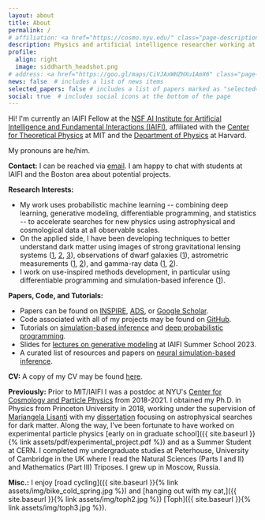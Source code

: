 ```yaml
---
layout: about
title: About
permalink: /
# affiliation: <a href="https://cosmo.nyu.edu/" class="page-description" target="_blank">Center for Cosmology and Particle Physics</a> • <a href="https://www.nyu.edu/" class="page-description" target="_blank">New York University</a>
description: Physics and artificial intelligence researcher working at the intersection of particle physics, astrophysics, cosmology, and statistics. 
profile:
  align: right
  image: siddharth_headshot.png
# address: <a href="https://goo.gl/maps/CiVJAxWHZHXu1AmX6" class="page-description" target="_blank">726 Broadway, New York, NY 10003</a>
news: false  # includes a list of news items
selected_papers: false # includes a list of papers marked as "selected={true}"
social: true  # includes social icons at the bottom of the page
---
```


Hi! I'm currently an IAIFI Fellow at the [NSF AI Institute for Artificial Intelligence and Fundamental Interactions (IAIFI)](https://iaifi.org/), affiliated with the [Center for Theoretical Physics](https://physics.mit.edu/research/labs-centers/center-for-theoretical-physics/) at MIT and the [Department of Physics](https://www.physics.harvard.edu/) at Harvard.

My pronouns are he/him.

**Contact:** 
I can be reached via [email](mailto:smsharma@mit.edu). I am happy to chat with students at IAIFI and the Boston area about potential projects.

**Research Interests:**
- My work uses probabilistic machine learning -- combining deep learning, generative modeling, differentiable programming, and statistics -- to accelerate searches for new physics using astrophysical and cosmological data at all observable scales. 
- On the applied side, I have been developing techniques to better understand dark matter using images of strong gravitational lensing systems ([1](https://arxiv.org/abs/1909.02005), [2](https://arxiv.org/abs/2206.14820), [3](https://arxiv.org/abs/2208.13796)), observations of dwarf galaxies ([1](https://arxiv.org/abs/2208.12825)), astrometric measurements ([1](https://arxiv.org/abs/2003.02264), [2](https://arxiv.org/abs/2110.01620)), and gamma-ray data ([1](https://arxiv.org/abs/2010.10450), [2](https://arxiv.org/abs/2110.06931)).
- I work on use-inspired methods development, in particular using differentiable programming and simulation-based inference ([1](https://arxiv.org/abs/2306.12584)).

**Papers, Code, and Tutorials:** 
- Papers can be found on [INSPIRE](https://inspirehep.net/authors/1394493), [ADS](https://ui.adsabs.harvard.edu/public-libraries/y66hOF7ySaKvYhjCkixRiA), or [Google Scholar](https://scholar.google.com/citations?hl=en&user=hJVjhlwAAAAJ&view_op=list_works&sortby=pubdate).
- Code associated with all of my projects may be found on [GitHub](https://github.com/smsharma).
- Tutorials on [simulation-based inference](https://github.com/smsharma/sbi-lecture-mit) and [deep probabilistic programming](https://github.com/smsharma/deep-prob-prog-tutorials).
- Slides for [lectures on generative modeling](/iaifi-summer-school-2023/) at IAIFI Summer School 2023.
- A curated list of resources and papers on [neural simulation-based inference](https://github.com/smsharma/awesome-neural-sbi).

**CV:**
A copy of my CV may be found [here](https://docs.google.com/viewer?url=https://github.com/smsharma/CV/raw/master-pdf/cv.pdf).

**Previously:** 
Prior to MIT/IAIFI I was a postdoc at NYU's [Center for Cosmology and Particle Physics](https://cosmo.nyu.edu/) from 2018-2021. I obtained my Ph.D. in Physics from Princeton University in 2018, working under the supervision of [Mariangela Lisanti](https://phy.princeton.edu/people/mariangela-lisanti) with my [dissertation](http://arks.princeton.edu/ark:/88435/dsp012v23vx15d) focusing on astrophysical searches for dark matter. Along the way, I've been fortunate to have worked on experimental particle physics [early on in graduate school]({{ site.baseurl }}{% link assets/pdf/experimental_project.pdf %}) and as a Summer Student at CERN. I completed my undergraduate studies at Peterhouse, University of Cambridge in the UK where I read the Natural Sciences (Parts I and II) and Mathematics (Part III) Triposes. I grew up in Moscow, Russia.

**Misc.:** 
I enjoy [road cycling]({{ site.baseurl }}{% link assets/img/bike_cold_spring.jpg %}) and [hanging out with my cat,]({{ site.baseurl }}{% link assets/img/toph2.jpg %})  [Toph]({{ site.baseurl }}{% link assets/img/toph3.jpg %}). 